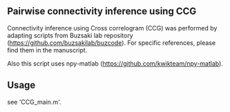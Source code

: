 ## Pairwise connectivity inference using CCG

Connectivity inference using Cross correlogram (CCG) was performed by adapting scripts from Buzsaki lab repository (https://github.com/buzsakilab/buzcode). For specific references, please find them in the manuscript.

Also this script uses npy-matlab (https://github.com/kwikteam/npy-matlab).

## Usage 

see 'CCG_main.m'.